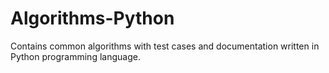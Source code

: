 # Algorithms-Python
Contains common algorithms with test cases and documentation written in Python programming language.
